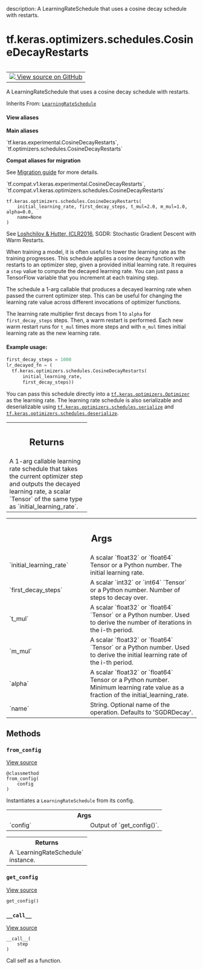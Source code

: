 description: A LearningRateSchedule that uses a cosine decay schedule with restarts.

<div itemscope itemtype="http://developers.google.com/ReferenceObject">
<meta itemprop="name" content="tf.keras.optimizers.schedules.CosineDecayRestarts" />
<meta itemprop="path" content="Stable" />
<meta itemprop="property" content="__call__"/>
<meta itemprop="property" content="__init__"/>
<meta itemprop="property" content="from_config"/>
<meta itemprop="property" content="get_config"/>
</div>

# tf.keras.optimizers.schedules.CosineDecayRestarts

<!-- Insert buttons and diff -->

<table class="tfo-notebook-buttons tfo-api nocontent" align="left">
<td>
  <a target="_blank" href="https://github.com/keras-team/keras/tree/v2.7.0/keras/optimizer_v2/learning_rate_schedule.py#L644-L768">
    <img src="https://www.tensorflow.org/images/GitHub-Mark-32px.png" />
    View source on GitHub
  </a>
</td>
</table>



A LearningRateSchedule that uses a cosine decay schedule with restarts.

Inherits From: [`LearningRateSchedule`](../../../../tf/keras/optimizers/schedules/LearningRateSchedule.md)

<section class="expandable">
  <h4 class="showalways">View aliases</h4>
  <p>
<b>Main aliases</b>
<p>`tf.keras.experimental.CosineDecayRestarts`, `tf.optimizers.schedules.CosineDecayRestarts`</p>

<b>Compat aliases for migration</b>
<p>See
<a href="https://www.tensorflow.org/guide/migrate">Migration guide</a> for
more details.</p>
<p>`tf.compat.v1.keras.experimental.CosineDecayRestarts`, `tf.compat.v1.keras.optimizers.schedules.CosineDecayRestarts`</p>
</p>
</section>

<pre class="devsite-click-to-copy prettyprint lang-py tfo-signature-link">
<code>tf.keras.optimizers.schedules.CosineDecayRestarts(
    initial_learning_rate, first_decay_steps, t_mul=2.0, m_mul=1.0, alpha=0.0,
    name=None
)
</code></pre>



<!-- Placeholder for "Used in" -->

See [Loshchilov & Hutter, ICLR2016](https://arxiv.org/abs/1608.03983),
SGDR: Stochastic Gradient Descent with Warm Restarts.

When training a model, it is often useful to lower the learning rate as
the training progresses. This schedule applies a cosine decay function with
restarts to an optimizer step, given a provided initial learning rate.
It requires a `step` value to compute the decayed learning rate. You can
just pass a TensorFlow variable that you increment at each training step.

The schedule a 1-arg callable that produces a decayed learning
rate when passed the current optimizer step. This can be useful for changing
the learning rate value across different invocations of optimizer functions.

The learning rate multiplier first decays
from 1 to `alpha` for `first_decay_steps` steps. Then, a warm
restart is performed. Each new warm restart runs for `t_mul` times more
steps and with `m_mul` times initial learning rate as the new learning rate.

#### Example usage:


```python
first_decay_steps = 1000
lr_decayed_fn = (
  tf.keras.optimizers.schedules.CosineDecayRestarts(
      initial_learning_rate,
      first_decay_steps))
```

You can pass this schedule directly into a <a href="../../../../tf/keras/optimizers/Optimizer.md"><code>tf.keras.optimizers.Optimizer</code></a>
as the learning rate. The learning rate schedule is also serializable and
deserializable using <a href="../../../../tf/keras/optimizers/schedules/serialize.md"><code>tf.keras.optimizers.schedules.serialize</code></a> and
<a href="../../../../tf/keras/optimizers/schedules/deserialize.md"><code>tf.keras.optimizers.schedules.deserialize</code></a>.

<!-- Tabular view -->
 <table class="responsive fixed orange">
<colgroup><col width="214px"><col></colgroup>
<tr><th colspan="2"><h2 class="add-link">Returns</h2></th></tr>
<tr class="alt">
<td colspan="2">
A 1-arg callable learning rate schedule that takes the current optimizer
step and outputs the decayed learning rate, a scalar `Tensor` of the same
type as `initial_learning_rate`.
</td>
</tr>

</table>



<!-- Tabular view -->
 <table class="responsive fixed orange">
<colgroup><col width="214px"><col></colgroup>
<tr><th colspan="2"><h2 class="add-link">Args</h2></th></tr>

<tr>
<td>
`initial_learning_rate`
</td>
<td>
A scalar `float32` or `float64` Tensor or a Python
number. The initial learning rate.
</td>
</tr><tr>
<td>
`first_decay_steps`
</td>
<td>
A scalar `int32` or `int64` `Tensor` or a Python
number. Number of steps to decay over.
</td>
</tr><tr>
<td>
`t_mul`
</td>
<td>
A scalar `float32` or `float64` `Tensor` or a Python number.
Used to derive the number of iterations in the i-th period.
</td>
</tr><tr>
<td>
`m_mul`
</td>
<td>
A scalar `float32` or `float64` `Tensor` or a Python number.
Used to derive the initial learning rate of the i-th period.
</td>
</tr><tr>
<td>
`alpha`
</td>
<td>
A scalar `float32` or `float64` Tensor or a Python number.
Minimum learning rate value as a fraction of the initial_learning_rate.
</td>
</tr><tr>
<td>
`name`
</td>
<td>
String. Optional name of the operation.  Defaults to 'SGDRDecay'.
</td>
</tr>
</table>



## Methods

<h3 id="from_config"><code>from_config</code></h3>

<a target="_blank" href="https://github.com/keras-team/keras/tree/v2.7.0/keras/optimizer_v2/learning_rate_schedule.py#L78-L88">View source</a>

<pre class="devsite-click-to-copy prettyprint lang-py tfo-signature-link">
<code>@classmethod</code>
<code>from_config(
    config
)
</code></pre>

Instantiates a `LearningRateSchedule` from its config.


<!-- Tabular view -->
 <table class="responsive fixed orange">
<colgroup><col width="214px"><col></colgroup>
<tr><th colspan="2">Args</th></tr>

<tr>
<td>
`config`
</td>
<td>
Output of `get_config()`.
</td>
</tr>
</table>



<!-- Tabular view -->
 <table class="responsive fixed orange">
<colgroup><col width="214px"><col></colgroup>
<tr><th colspan="2">Returns</th></tr>
<tr class="alt">
<td colspan="2">
A `LearningRateSchedule` instance.
</td>
</tr>

</table>



<h3 id="get_config"><code>get_config</code></h3>

<a target="_blank" href="https://github.com/keras-team/keras/tree/v2.7.0/keras/optimizer_v2/learning_rate_schedule.py#L760-L768">View source</a>

<pre class="devsite-click-to-copy prettyprint lang-py tfo-signature-link">
<code>get_config()
</code></pre>




<h3 id="__call__"><code>__call__</code></h3>

<a target="_blank" href="https://github.com/keras-team/keras/tree/v2.7.0/keras/optimizer_v2/learning_rate_schedule.py#L719-L758">View source</a>

<pre class="devsite-click-to-copy prettyprint lang-py tfo-signature-link">
<code>__call__(
    step
)
</code></pre>

Call self as a function.




